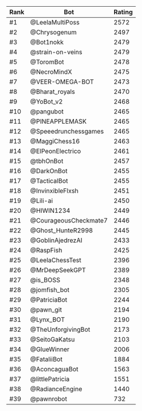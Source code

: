 Rank|Bot|Rating
---|---|---
#1|@LeelaMultiPoss|2572
#2|@Chrysogenum|2497
#3|@Bot1nokk|2479
#4|@strain-on-veins|2479
#5|@ToromBot|2478
#6|@NecroMindX|2475
#7|@VEER-OMEGA-BOT|2473
#8|@Bharat_royals|2470
#9|@YoBot_v2|2468
#10|@pangubot|2465
#11|@PINEAPPLEMASK|2465
#12|@Speeedrunchessgames|2465
#13|@MaggiChess16|2463
#14|@ElPeonElectrico|2461
#15|@tbhOnBot|2457
#16|@DarkOnBot|2455
#17|@TacticalBot|2455
#18|@InvinxibleFlxsh|2451
#19|@Lili-ai|2450
#20|@HIWIN1234|2449
#21|@CourageousCheckmate7|2446
#22|@Ghost_HunteR2998|2445
#23|@GoblinAjedrezAI|2433
#24|@RaspFish|2425
#25|@LeelaChessTest|2396
#26|@MrDeepSeekGPT|2389
#27|@is_BOSS|2348
#28|@jomfish_bot|2305
#29|@PatriciaBot|2244
#30|@pawn_git|2194
#31|@Lynx_BOT|2190
#32|@TheUnforgivingBot|2173
#33|@SeitoGaKatsu|2103
#34|@GlueWinner|2006
#35|@FataliiBot|1884
#36|@AconcaguaBot|1563
#37|@littlePatricia|1551
#38|@RadianceEngine|1440
#39|@pawnrobot|732
